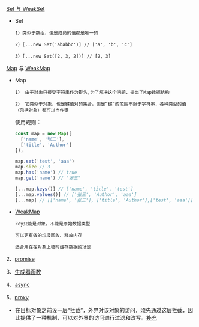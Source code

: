 [Set 与 WeakSet](https://es6.ruanyifeng.com/#docs/set-map)
  * Set
  
    ```
    1）类似于数组，但是成员的值都是唯一的

    2）[...new Set('ababbc')] // ['a', 'b', 'c']

    3）[...new Set([2, 3, 2])] // [2, 3]
    ```
    
[Map](https://es6.ruanyifeng.com/#docs/set-map) 与 [WeakMap](https://www.zhangxinxu.com/wordpress/2021/08/js-weakmap-es6/)  
  * Map
  
    ```
    1） 由于对象只接受字符串作为键名,为了解决这个问题，提出了Map数据结构

    2） 它类似于对象，也是键值对的集合。但是“键”的范围不限于字符串，各种类型的值（包括对象）都可以当作键
    ```
    使用规则：
    ```javaScript
    const map = new Map([
      ['name', '张三'],
      ['title', 'Author']
    ]);
    
    map.set('test', 'aaa')
    map.size // 3
    map.has('name') // true
    map.get('name') // "张三"
    
    [...map.keys()] // ['name', 'title', 'test']
    [...map.values()] // ['张三', 'Author', 'aaa']
    [...map] // [['name', '张三'], ['title', 'Author'],['test', 'aaa']]
    ```
  * [WeakMap](https://www.zhangxinxu.com/wordpress/2021/08/js-weakmap-es6/)  
    ```
    key只能是对象，不能是原始数据类型

    可以更有效的垃圾回收、释放内存

    适合用在在对象上临时缓存数据的场景
    ```      

2、[promise](https://es6.ruanyifeng.com/#docs/promise)

3、[生成器函数](https://juejin.cn/post/6844903877221810183)

4、[async](https://es6.ruanyifeng.com/#docs/async)

5、[proxy](https://es6.ruanyifeng.com/#docs/proxy)

* 在目标对象之前设一层“拦截”，外界对该对象的访问，须先通过这层拦截，因此提供了一种机制，可以对外界的访问进行过滤和改写。[补充](https://blog.fundebug.com/2019/07/27/javascript-es6-how-to-use-proxy/)
